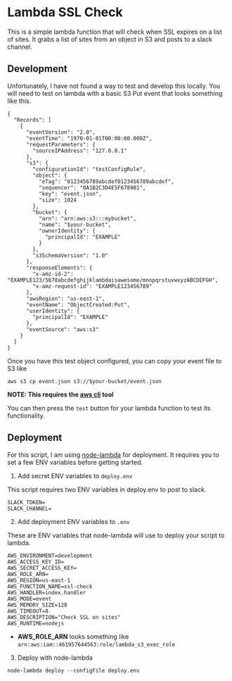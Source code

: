 # Lambda SSL Check

This is a simple lambda function that will check when SSL expires on a list of sites. It grabs a list of sites from an object in S3 and posts to a slack channel.

## Development

Unfortunately, I have not found a way to test and develop this locally. You will need to test on lambda with a basic S3 Put event that looks something like this.

```
{
  "Records": [
    {
      "eventVersion": "2.0",
      "eventTime": "1970-01-01T00:00:00.000Z",
      "requestParameters": {
        "sourceIPAddress": "127.0.0.1"
      },
      "s3": {
        "configurationId": "testConfigRule",
        "object": {
          "eTag": "0123456789abcdef0123456789abcdef",
          "sequencer": "0A1B2C3D4E5F678901",
          "key": "event.json",
          "size": 1024
        },
        "bucket": {
          "arn": "arn:aws:s3:::mybucket",
          "name": "$your-bucket",
          "ownerIdentity": {
            "principalId": "EXAMPLE"
          }
        },
        "s3SchemaVersion": "1.0"
      },
      "responseElements": {
        "x-amz-id-2": "EXAMPLE123/5678abcdefghijklambdaisawesome/mnopqrstuvwxyzABCDEFGH",
        "x-amz-request-id": "EXAMPLE123456789"
      },
      "awsRegion": "us-east-1",
      "eventName": "ObjectCreated:Put",
      "userIdentity": {
        "principalId": "EXAMPLE"
      },
      "eventSource": "aws:s3"
    }
  ]
}
```

Once you have this test object configured, you can copy your event file to S3 like

```
aws s3 cp event.json s3://$your-bucket/event.json
```

**NOTE: This requires the [aws cli](http://docs.aws.amazon.com/cli/latest/userguide/installing.html) tool**

You can then press the `test` button for your lambda function to test its functionality.

## Deployment

For this script, I am using [node-lambda](https://github.com/motdotla/node-lambda) for deployment. It requires you to set a few ENV variables before getting started.

1. Add secret ENV variables to `deploy.env`

 This script requires two ENV variables in deploy.env to post to slack.

 ```
 SLACK_TOKEN=
 SLACK_CHANNEL=
 ```

2. Add deployment ENV variables to `.env`

 These are ENV variables that node-lambda will use to deploy your script to lambda.

 ```
 AWS_ENVIRONMENT=development
 AWS_ACCESS_KEY_ID=
 AWS_SECRET_ACCESS_KEY=
 AWS_ROLE_ARN=
 AWS_REGION=us-east-1
 AWS_FUNCTION_NAME=ssl-check
 AWS_HANDLER=index.handler
 AWS_MODE=event
 AWS_MEMORY_SIZE=128
 AWS_TIMEOUT=8
 AWS_DESCRIPTION="Check SSL on sites"
 AWS_RUNTIME=nodejs
 ```

 - **AWS\_ROLE\_ARN** looks something like `arn:aws:iam::461957644563:role/lambda_s3_exec_role`


3. Deploy with node-lambda

 ```
 node-lambda deploy --configFile deploy.env
 ```
